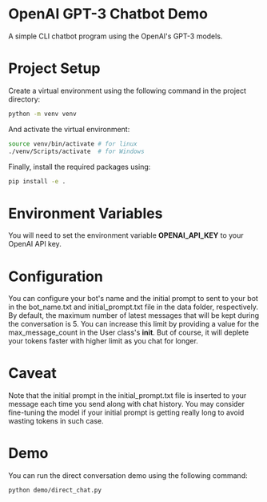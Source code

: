 # OpenAI GPT-3 Chatbot Demo
A simple CLI chatbot program using the OpenAI's GPT-3 models.

# Project Setup
Create a virtual environment using the following command in the project directory:

```bash
python -m venv venv
```

And activate the virtual environment:

```bash
source venv/bin/activate # for linux
./venv/Scripts/activate  # for Windows
```

Finally, install the required packages using:

```bash
pip install -e .
```

# Environment Variables
You will need to set the environment variable **OPENAI_API_KEY** to your OpenAI API key.

# Configuration
You can configure your bot's name and the initial prompt to sent to your bot in the bot_name.txt and initial_prompt.txt file in the data folder, respectively.
By default, the maximum number of latest messages that will be kept during the conversation is 5. You can increase this limit by providing a value for the max_message_count in the User class's __init__. But of course, it will deplete your tokens faster with higher limit as you chat for longer.

# Caveat
Note that the initial prompt in the initial_prompt.txt file is inserted to your message each time you send along with chat history. You may consider fine-tuning the model if your initial prompt is getting really long to avoid wasting tokens in such case.

# Demo
You can run the direct conversation demo using the following command:

```bash
python demo/direct_chat.py
```